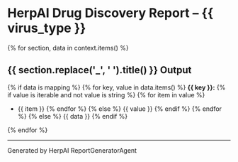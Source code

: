 # HerpAI Drug Discovery Report – {{ virus_type }}

{% for section, data in context.items() %}
## {{ section.replace('_', ' ').title() }} Output

{% if data is mapping %}
{% for key, value in data.items() %}
**{{ key }}:**
{% if value is iterable and not value is string %}
{% for item in value %}
- {{ item }}
{% endfor %}
{% else %}
{{ value }}
{% endif %}
{% endfor %}
{% else %}
{{ data }}
{% endif %}

{% endfor %}

---
Generated by HerpAI ReportGeneratorAgent